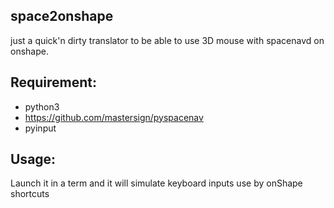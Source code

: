 space2onshape
---

just a quick'n dirty translator to be able to use 3D mouse with spacenavd on onshape.  

Requirement:
---
 - python3
 - https://github.com/mastersign/pyspacenav
 - pyinput


Usage: 
---
Launch it in a term and it will simulate keyboard inputs use by onShape shortcuts

 
